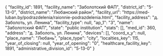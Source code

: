 {
    "facility_id": 1891,
    "facility_name": "Заболотский ФАП",
    "district_id": "5-13-0",
    "district_name": "Любанский район",
    "facility_url": "https:\/\/med-luban.by\/podrazdelenia\/raionnie-podrazdelenia.html",
    "facility_address": "д. Заболоть, ул. Ленина",
    "facility_type": null,
    "ap_1": "3",
    "name": "Заболотский ФАП",
    "state": "public institution",
    "stats": [],
    "med_id": 360,
    "address": "д. Заболоть, ул. Ленина",
    "devices": [],
    "coord_x_y": null,
    "place_name": "Любань",
    "place_type": "city",
    "localties_key": 115,
    "year_of_closing": null,
    "year_of_opening": "0",
    "healthcare_facility_key": 1891,
    "administrative_division_id": "5-13-0"
}